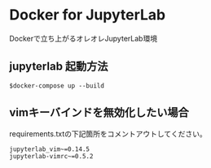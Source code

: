 # Docker for JupyterLab

Dockerで立ち上がるオレオレJupyterLab環境

## jupyterlab 起動方法
```
$docker-compose up --build
```

## vimキーバインドを無効化したい場合
requirements.txtの下記箇所をコメントアウトしてください。

```
jupyterlab_vim~=0.14.5
jupyterlab-vimrc~=0.5.2
```
